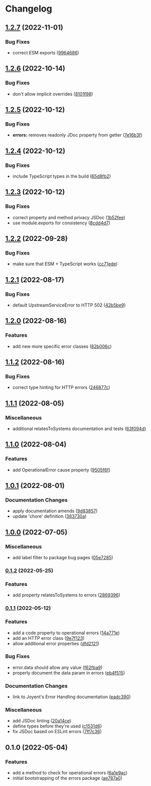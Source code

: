 # Changelog

## [1.2.7](https://github.com/Financial-Times/dotcom-reliability-kit/compare/errors-v1.2.6...errors-v1.2.7) (2022-11-01)


### Bug Fixes

* correct ESM exports ([9964686](https://github.com/Financial-Times/dotcom-reliability-kit/commit/996468686dfc62db95e7bea4b2028a28dfb28621))

## [1.2.6](https://github.com/Financial-Times/dotcom-reliability-kit/compare/errors-v1.2.5...errors-v1.2.6) (2022-10-14)


### Bug Fixes

* don't allow implicit overrides ([8101f98](https://github.com/Financial-Times/dotcom-reliability-kit/commit/8101f982daa03e63b9b90353958b05a92f8dbb03))

## [1.2.5](https://github.com/Financial-Times/dotcom-reliability-kit/compare/errors-v1.2.4...errors-v1.2.5) (2022-10-12)


### Bug Fixes

* **errors:** removes readonly JDoc property from getter ([7e16b3f](https://github.com/Financial-Times/dotcom-reliability-kit/commit/7e16b3fe0234785ff39574958ccacb4dc244f71b))

## [1.2.4](https://github.com/Financial-Times/dotcom-reliability-kit/compare/errors-v1.2.3...errors-v1.2.4) (2022-10-12)


### Bug Fixes

* include TypeScript types in the build ([65d8fb2](https://github.com/Financial-Times/dotcom-reliability-kit/commit/65d8fb29f0a4e469a2d766ae2f92a67b221c1436))

## [1.2.3](https://github.com/Financial-Times/dotcom-reliability-kit/compare/errors-v1.2.2...errors-v1.2.3) (2022-10-12)


### Bug Fixes

* correct property and method privacy JSDoc ([1b52fee](https://github.com/Financial-Times/dotcom-reliability-kit/commit/1b52fee58f8bd37600f51c93580c0e48765f0d2a))
* use module.exports for consistency ([8cdd4d7](https://github.com/Financial-Times/dotcom-reliability-kit/commit/8cdd4d74afe44c51504ddf0f9a3219db3ad2654a))

## [1.2.2](https://github.com/Financial-Times/dotcom-reliability-kit/compare/errors-v1.2.1...errors-v1.2.2) (2022-09-28)


### Bug Fixes

* make sure that ESM + TypeScript works ([cc71ede](https://github.com/Financial-Times/dotcom-reliability-kit/commit/cc71eded6475d73b05771603df0946258600f50e))

## [1.2.1](https://github.com/Financial-Times/dotcom-reliability-kit/compare/errors-v1.2.0...errors-v1.2.1) (2022-08-17)


### Bug Fixes

* default UpstreamServiceError to HTTP 502 ([42b5be9](https://github.com/Financial-Times/dotcom-reliability-kit/commit/42b5be9e1d754c3c6ed7aa013ab7dd2957cc1ce9))

## [1.2.0](https://github.com/Financial-Times/dotcom-reliability-kit/compare/errors-v1.1.2...errors-v1.2.0) (2022-08-16)


### Features

* add new more specific error classes ([82b006c](https://github.com/Financial-Times/dotcom-reliability-kit/commit/82b006c5eacc9a9d2eec4947ba4331b03e46f19d))

## [1.1.2](https://github.com/Financial-Times/dotcom-reliability-kit/compare/errors-v1.1.1...errors-v1.1.2) (2022-08-16)


### Bug Fixes

* correct type hinting for HTTP errors ([246877c](https://github.com/Financial-Times/dotcom-reliability-kit/commit/246877c529088121e29c6781ab2cfb0cce9690f9))

## [1.1.1](https://github.com/Financial-Times/dotcom-reliability-kit/compare/errors-v1.1.0...errors-v1.1.1) (2022-08-05)


### Miscellaneous

* additional relatesToSystems documentation and tests ([63f094d](https://github.com/Financial-Times/dotcom-reliability-kit/commit/63f094d59576f789597274444ce0e14db2c3599e))

## [1.1.0](https://github.com/Financial-Times/dotcom-reliability-kit/compare/errors-v1.0.1...errors-v1.1.0) (2022-08-04)


### Features

* add OperationalError cause property ([9505f6f](https://github.com/Financial-Times/dotcom-reliability-kit/commit/9505f6f21f24bf4893f2f0ff81257318ed6d2acb))

## [1.0.1](https://github.com/Financial-Times/dotcom-reliability-kit/compare/errors-v1.0.0...errors-v1.0.1) (2022-08-01)


### Documentation Changes

* apply documentation amends ([9d83857](https://github.com/Financial-Times/dotcom-reliability-kit/commit/9d838573d58644b98888b3e2bbb48b330e37a011))
* update 'chore' definition ([383730a](https://github.com/Financial-Times/dotcom-reliability-kit/commit/383730a43fe00dbc9ef3c2cfcd776ee5cbd7d3ed))

## [1.0.0](https://github.com/Financial-Times/dotcom-reliability-kit/compare/errors-v0.1.2...errors-v1.0.0) (2022-07-05)


### Miscellaneous

* add label filter to package bug pages ([05e7285](https://github.com/Financial-Times/dotcom-reliability-kit/commit/05e7285c87ecbad909d86414579e970173af344f))

### [0.1.2](https://github.com/Financial-Times/dotcom-reliability-kit/compare/errors-v0.1.1...errors-v0.1.2) (2022-05-25)


### Features

* add property relatesToSystems to errors ([2869396](https://github.com/Financial-Times/dotcom-reliability-kit/commit/2869396ef42d5e1bf5693082c63098909a206570))

### [0.1.1](https://github.com/Financial-Times/dotcom-reliability-kit/compare/errors-v0.1.0...errors-v0.1.1) (2022-05-12)


### Features

* add a code property to operational errors ([14a771e](https://github.com/Financial-Times/dotcom-reliability-kit/commit/14a771e20b97f283cf30303b6e029f99fabf97b5))
* add an HTTP error class ([9e7f123](https://github.com/Financial-Times/dotcom-reliability-kit/commit/9e7f1239d8590be76fd2ebb366d6c0fbbe072d94))
* allow additional error properties ([dfd2121](https://github.com/Financial-Times/dotcom-reliability-kit/commit/dfd212191cb00eed5cf958fac914e7cd53b34987))


### Bug Fixes

* error.data should allow any value ([f62fba9](https://github.com/Financial-Times/dotcom-reliability-kit/commit/f62fba9a137a23ab445b79e008b3c715926c5518))
* properly document the data param in errors ([eb4f515](https://github.com/Financial-Times/dotcom-reliability-kit/commit/eb4f51595114bab0cace7fc7408d1b53111a4b46))


### Documentation Changes

* link to Joyent's Error Handling documentation ([eadc390](https://github.com/Financial-Times/dotcom-reliability-kit/commit/eadc390d083ebb6ce270e8756ea6be3ae1e2e45b))


### Miscellaneous

* add JSDoc linting ([20a14ce](https://github.com/Financial-Times/dotcom-reliability-kit/commit/20a14ceb4b2489f8d69c6dd80e58bd36b5036bb7))
* define types before they're used ([c1531d6](https://github.com/Financial-Times/dotcom-reliability-kit/commit/c1531d609e4904b1c1f55cd538192596a19857dd))
* fix JSDoc based on ESLint errors ([7ff7c36](https://github.com/Financial-Times/dotcom-reliability-kit/commit/7ff7c368fba2816c0968cc74d2d98f6326becd80))

## 0.1.0 (2022-05-04)


### Features

* add a method to check for operational errors ([6a1e9ac](https://github.com/Financial-Times/dotcom-reliability-kit/commit/6a1e9aca8b2c9ef47acc2bae8b292e587b9d39dd))
* initial bootstrapping of the errors package ([ae787a0](https://github.com/Financial-Times/dotcom-reliability-kit/commit/ae787a0a8954d733b12d2bd1d0dec90c42e1fbe2))

